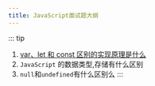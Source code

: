 ```yaml
---
title: JavaScript面试题大纲
---
```


::: tip
1. [var、let 和 const 区别的实现原理是什么](./var.md)
2. `JavaScript` 的数据类型,存储有什么区别
3. `null`和`undefined`有什么区别么
:::